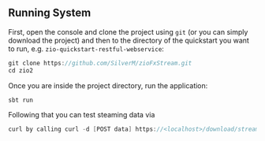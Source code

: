 
## Running System

First, open the console and clone the project using `git` (or you can simply download the project) and then to the directory of the quickstart you want to run, e.g. `zio-quickstart-restful-webservice`:

```scala
git clone https://github.com/SilverM/zioFxStream.git
cd zio2
```

Once you are inside the project directory, run the application:

```scala
sbt run
```

Following that you can test steaming data via 
```scala
curl by calling curl -d [POST data] https://<localhost>/download/stream/quotes 
```
